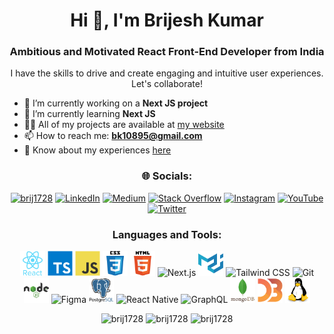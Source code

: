 <h1 align="center">Hi 👋, I'm Brijesh Kumar</h1>
<h3 align="center">Ambitious and Motivated React Front-End Developer from India</h3>

<p align="center">
  I have the skills to drive and create engaging and intuitive user experiences. Let's collaborate!
</p>

- 🔭 I’m currently working on a **Next JS project**
- 🌱 I’m currently learning **Next JS**
- 👨‍💻 All of my projects are available at [my website](https://www.brijesh.app/)
- 📫 How to reach me: **bk10895@gmail.com**
- 📄 Know about my experiences [here](https://www.brijesh.app/brijesh_resume.pdf)

<h3 align="center">🌐 Socials:</h3>
<p align="center">
  <a href="https://dev.to/brij1728" target="blank"><img src="https://img.shields.io/badge/DEV.to-Profile-blue" alt="brij1728" /></a>
  <a href="https://www.linkedin.com/in/brijeshapp/" target="blank"><img src="https://img.shields.io/badge/LinkedIn-Profile-blue" alt="LinkedIn" /></a>
  <a href="https://bk10895.medium.com/" target="blank"><img src="https://img.shields.io/badge/Medium-Blog-orange" alt="Medium" /></a>
  <a href="https://stackoverflow.com/users/24711935/brijesh-kumar" target="blank"><img src="https://img.shields.io/badge/Stack Overflow-Profile-yellow" alt="Stack Overflow" /></a>
  <a href="https://www.instagram.com/brij.1728/" target="blank"><img src="https://img.shields.io/badge/Instagram-Profile-red" alt="Instagram" /></a>
  <a href="https://www.youtube.com/@brij1728" target="blank"><img src="https://img.shields.io/badge/YouTube-Channel-red" alt="YouTube" /></a>
  <a href="#" target="blank"><img src="https://img.shields.io/badge/Twitter-Profile-blue" alt="Twitter" /></a> <!-- Placeholder for Twitter; replace with actual link and icon -->
</p>

<h3 align="center">Languages and Tools:</h3>
<p align="center">
  <img src="https://raw.githubusercontent.com/devicons/devicon/master/icons/react/react-original-wordmark.svg" alt="React" width="40" height="40"/>
  <img src="https://raw.githubusercontent.com/devicons/devicon/master/icons/typescript/typescript-original.svg" alt="TypeScript" width="40" height="40"/>
  <img src="https://raw.githubusercontent.com/devicons/devicon/master/icons/javascript/javascript-original.svg" alt="JavaScript" width="40" height="40"/>
  <img src="https://raw.githubusercontent.com/devicons/devicon/master/icons/css3/css3-original-wordmark.svg" alt="CSS3" width="40" height="40"/>
  <img src="https://raw.githubusercontent.com/devicons/devicon/master/icons/html5/html5-original-wordmark.svg" alt="HTML5" width="40" height="40"/>
  <img src="https://cdn.worldvectorlogo.com/logos/nextjs-2.svg" alt="Next.js" width="40" height="40"/>
  <img src="https://raw.githubusercontent.com/devicons/devicon/master/icons/materialui/materialui-original.svg" alt="Material-UI" width="40" height="40"/>
  <img src="https://www.vectorlogo.zone/logos/tailwindcss/tailwindcss-icon.svg" alt="Tailwind CSS" width="40" height="40"/>
  <img src="https://www.vectorlogo.zone/logos/git-scm/git-scm-icon.svg" alt="Git" width="40" height="40"/>
  <img src="https://raw.githubusercontent.com/devicons/devicon/master/icons/nodejs/nodejs-original-wordmark.svg" alt="Node.js" width="40" height="40"/>
  <img src="https://www.vectorlogo.zone/logos/figma/figma-icon.svg" alt="Figma" width="40" height="40"/>
  <img src="https://raw.githubusercontent.com/devicons/devicon/master/icons/postgresql/postgresql-original-wordmark.svg" alt="PostgreSQL" width="40" height="40"/>
  <img src="https://reactnative.dev/img/header_logo.svg" alt="React Native" width="40" height="40"/>
  <img src="https://www.vectorlogo.zone/logos/graphql/graphql-icon.svg" alt="GraphQL" width="40" height="40"/>
  <img src="https://raw.githubusercontent.com/devicons/devicon/master/icons/mongodb/mongodb-original-wordmark.svg" alt="MongoDB" width="40" height="40"/>
  <img src="https://raw.githubusercontent.com/devicons/devicon/master/icons/d3js/d3js-original.svg" alt="D3.js" width="40" height="40"/>
  <img src="https://raw.githubusercontent.com/devicons/devicon/master/icons/linux/linux-original.svg" alt="Linux" width="40" height="40"/>
</p>

<p align="center">
  <img src="https://github-readme-stats.vercel.app/api/top-langs?username=brij1728&show_icons=true&locale=en&layout=compact" alt="brij1728" />
  <img src="https://github-readme-stats.vercel.app/api?username=brij1728&show_icons=true&locale=en" alt="brij1728" />
  <img src="https://github-readme-streak-stats.herokuapp.com/?user=brij1728" alt="brij1728" />
</p>
